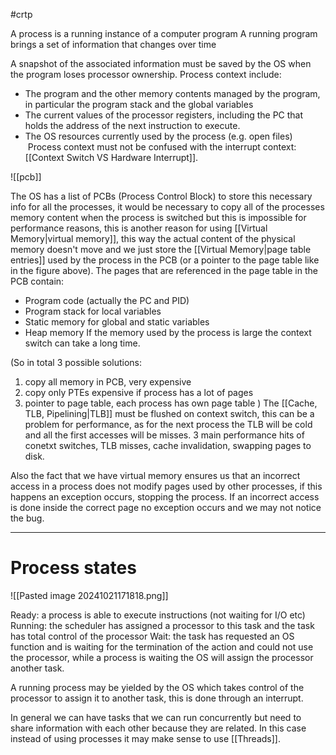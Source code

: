 #crtp 

A process is a running instance of a computer program
A running program brings a set of information that changes over time
   
A snapshot of the associated information must be saved by the OS when the program loses processor ownership. Process context include:
- The program and the other memory contents managed by the program, in particular the program stack and the global variables
- The current values of the processor registers, including the PC that holds the address of the next instruction to execute.
- The OS resources currently used by the process (e.g. open files)
 Process context must not be confused with the interrupt context: [[Context Switch VS Hardware Interrupt]].

![[pcb]]

 The OS has a list of PCBs (Process Control Block) to store this necessary info for all the processes, it would be necessary to copy all of the processes memory content when the process is switched but this is impossible for performance reasons, this is another reason for using [[Virtual Memory|virtual memory]], this way the actual content of the physical memory doesn't move and we just store the [[Virtual Memory|page table entries]] used by the process in the PCB (or a pointer to the page table like in the figure above).
The pages that are referenced in the page table in the PCB contain:
 - Program code (actually the PC and PID)
 - Program stack for local variables 
 - Static memory for global and static variables 
 - Heap memory
If the memory used by the process is large the context switch can take a long time.

(So in total 3 possible solutions:
1. copy all memory in PCB, very expensive
2. copy only PTEs expensive if process has a lot of pages
3. pointer to page table, each process has own page table
)
The [[Cache, TLB, Pipelining|TLB]] must be flushed on context switch, this can be a problem for performance, as for the next process the TLB will be cold and all the first accesses will be misses. 3 main performance hits of conetxt switches, TLB misses, cache invalidation, swapping pages to disk.

Also the fact that we have virtual memory ensures us that an incorrect access in a process does not modify pages used by other processes, if this happens an exception occurs, stopping the process. If an incorrect access is done inside the correct page no exception occurs and we may not notice the bug.

---

# Process states

![[Pasted image 20241021171818.png]]

Ready: a process is able to execute instructions (not waiting for I/O etc)
Running: the scheduler has assigned a processor to this task and the task has total control of the processor
Wait: the task has requested an OS function and is waiting for the termination of the action and could not use the processor, while a process is waiting the OS will assign the processor another task.

A running process may be yielded by the OS which takes control of the processor to assign it to another task, this is done through an interrupt.

In general we can have tasks that we can run concurrently but need to share information with each other because they are related. 
In this case instead of using processes it may make sense to use [[Threads]].


